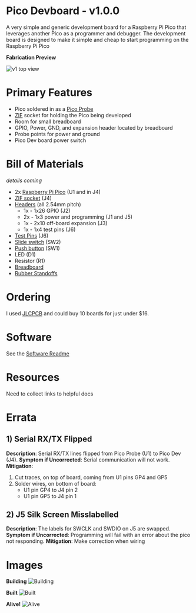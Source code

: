 # Pico Devboard - v1.0.0
A very simple and generic development board for a Raspberry Pi Pico that leverages another Pico as a programmer and debugger. The development board is designed to make it simple and cheap to start programming on the Raspberry Pi Pico


**Fabrication Preview**

![v1 top view](docs/v1-top.png)



# Primary Features
* Pico soldered in as a [Pico Probe](https://github.com/raspberrypi/picoprobe)
* [ZIF](https://en.wikipedia.org/wiki/Zero_insertion_force) socket for holding the Pico being developed
* Room for small breadboard
* GPIO, Power, GND, and expansion header located by breadboard
* Probe points for power and ground
* Pico Dev board power switch

# Bill of Materials
*details coming*
* 2x [Raspberry Pi Pico](https://www.pishop.us/product/raspberry-pi-pico/) (U1 and in J4)
* [ZIF socket](https://www.adafruit.com/product/383) (J4)
* [Headers](https://a.co/d/4zF3gvf) (all 2.54mm pitch)
	* 1x - 1x26 GPIO (J2)
	* 2x - 1x3  power and programming (J1 and J5)
	* 1x - 2x10 off-board expansion (J3)
	* 1x - 1x4  test pins (J6)
* [Test Pins](https://a.co/d/6bz0lk5) (J6)
* [Slide switch](https://a.co/d/a2dGuMf) (SW2)
* [Push button](https://a.co/d/cavYAee) (SW1)
* LED (D1)
* Resistor (R1)
* [Breadboard](https://a.co/d/gGRnvQ6)
* [Rubber Standoffs](https://a.co/d/2oCXgiC)

# Ordering
I used [JLCPCB](https://jlcpcb.com) and could buy 10 boards for just under $16.

# Software
See the [Software Readme](software/pico-demo/readme.md)

# Resources
Need to collect links to helpful docs

# Errata
## 1) Serial RX/TX Flipped
**Description**: Serial RX/TX lines flipped from Pico Probe (U1) to Pico Dev (J4).
**Symptom if Uncorrected**: Serial communication will not work.
**Mitigation**:
1. Cut traces, on top of board, coming from U1 pins GP4 and GP5
2. Solder wires, on bottom of board:
	* U1 pin GP4 to J4 pin 2
	* U1 pin GP5 to J4 pin 1

## 2) J5 Silk Screen Misslabelled
**Description**: The labels for SWCLK and SWDIO on J5 are swapped.
**Symptom if Uncorrected**: Programming will fail with an error about the pico not responding.
**Mitigation**: Make correction when wiring

# Images

**Building**
![Building](docs/building.JPG)

**Built**
![Built](docs/built.JPG)

**Alive!**
![Alive](docs/alive.JPG)
